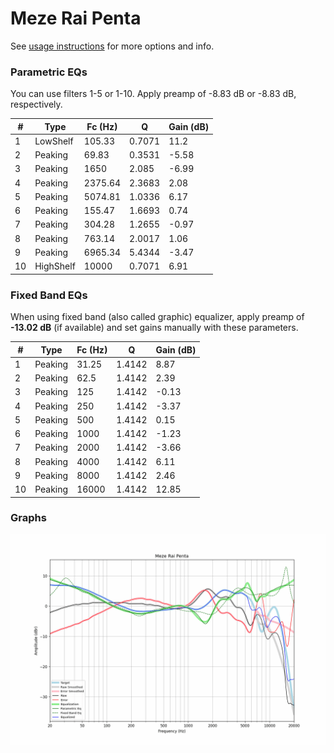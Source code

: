 # Meze Rai Penta
See [usage instructions](https://github.com/jaakkopasanen/AutoEq#usage) for more options and info.

### Parametric EQs
You can use filters 1-5 or 1-10. Apply preamp of -8.83 dB or -8.83 dB, respectively.

|   # | Type      |   Fc (Hz) |      Q |   Gain (dB) |
|-----|-----------|-----------|--------|-------------|
|   1 | LowShelf  |    105.33 | 0.7071 |       11.2  |
|   2 | Peaking   |     69.83 | 0.3531 |       -5.58 |
|   3 | Peaking   |   1650    | 2.085  |       -6.99 |
|   4 | Peaking   |   2375.64 | 2.3683 |        2.08 |
|   5 | Peaking   |   5074.81 | 1.0336 |        6.17 |
|   6 | Peaking   |    155.47 | 1.6693 |        0.74 |
|   7 | Peaking   |    304.28 | 1.2655 |       -0.97 |
|   8 | Peaking   |    763.14 | 2.0017 |        1.06 |
|   9 | Peaking   |   6965.34 | 5.4344 |       -3.47 |
|  10 | HighShelf |  10000    | 0.7071 |        6.91 |

### Fixed Band EQs
When using fixed band (also called graphic) equalizer, apply preamp of **-13.02 dB** (if available) and set gains manually with these parameters.

|   # | Type    |   Fc (Hz) |      Q |   Gain (dB) |
|-----|---------|-----------|--------|-------------|
|   1 | Peaking |     31.25 | 1.4142 |        8.87 |
|   2 | Peaking |     62.5  | 1.4142 |        2.39 |
|   3 | Peaking |    125    | 1.4142 |       -0.13 |
|   4 | Peaking |    250    | 1.4142 |       -3.37 |
|   5 | Peaking |    500    | 1.4142 |        0.15 |
|   6 | Peaking |   1000    | 1.4142 |       -1.23 |
|   7 | Peaking |   2000    | 1.4142 |       -3.66 |
|   8 | Peaking |   4000    | 1.4142 |        6.11 |
|   9 | Peaking |   8000    | 1.4142 |        2.46 |
|  10 | Peaking |  16000    | 1.4142 |       12.85 |

### Graphs
![](./Meze%20Rai%20Penta.png)
